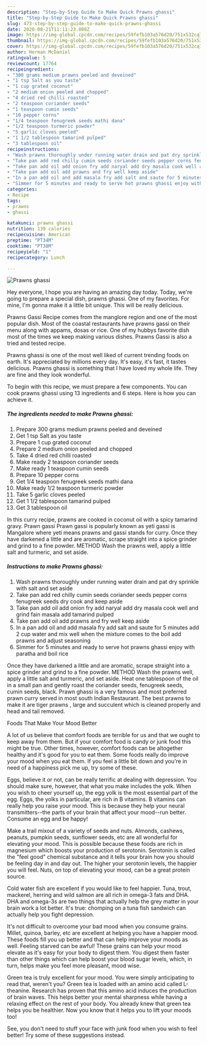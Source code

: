 ```yaml
---
description: "Step-by-Step Guide to Make Quick Prawns ghassi"
title: "Step-by-Step Guide to Make Quick Prawns ghassi"
slug: 473-step-by-step-guide-to-make-quick-prawns-ghassi
date: 2020-08-21T11:11:23.808Z
image: https://img-global.cpcdn.com/recipes/59fefb103a576d20/751x532cq70/prawns-ghassi-recipe-main-photo.jpg
thumbnail: https://img-global.cpcdn.com/recipes/59fefb103a576d20/751x532cq70/prawns-ghassi-recipe-main-photo.jpg
cover: https://img-global.cpcdn.com/recipes/59fefb103a576d20/751x532cq70/prawns-ghassi-recipe-main-photo.jpg
author: Herman McDaniel
ratingvalue: 5
reviewcount: 17764
recipeingredient:
- "300 grams medium prawns peeled and deveined"
- "1 tsp Salt as you taste"
- "1 cup grated coconut"
- "2 medium onion peeled and chopped"
- "4 dried red chilli roasted"
- "2 teaspoon coriander seeds"
- "1 teaspoon cumin seeds"
- "10 pepper corns"
- "1/4 teaspoon fenugreek seeds mathi dana"
- "1/2 teaspoon turmeric powder"
- "5 garlic cloves peeled"
- "1 1/2 tablespoon tamarind pulped"
- "3 tablespoon oil"
recipeinstructions:
- "Wash prawns thoroughly under running water drain and pat dry sprinkle with salt and set aside"
- "Take pan add red chilly cumin seeds coriander seeds pepper corns fenugreek seeds dry cook and keep aside"
- "Take pan add oil add onion fry add naryal add dry masala cook well and grind fain masala add tamarind pulped"
- "Take pan add oil add prawns and fry well keep aside"
- "In a pan add oil and add masala fry add salt and saute for 5 minutes add 2 cup water and mix well when the mixture comes to the boil add prawns and adjust seasoning"
- "Simmer for 5 minutes and ready to serve hot prawns ghassi enjoy with paratha and boil rice"
categories:
- Recipe
tags:
- prawns
- ghassi

katakunci: prawns ghassi 
nutrition: 139 calories
recipecuisine: American
preptime: "PT34M"
cooktime: "PT38M"
recipeyield: "1"
recipecategory: Lunch

---
```



![Prawns ghassi](https://img-global.cpcdn.com/recipes/59fefb103a576d20/751x532cq70/prawns-ghassi-recipe-main-photo.jpg)

Hey everyone, I hope you are having an amazing day today. Today, we're going to prepare a special dish, prawns ghassi. One of my favorites. For mine, I'm gonna make it a little bit unique. This will be really delicious.

Prawns Gassi Recipe comes from the manglore region and one of the most popular dish. Most of the coastal restaurants have prawns gassi on their menu along with appams, dosas or rice. One of my hubbys favorite dish most of the times we keep making various dishes. Prawns Gassi is also a tried and tested recipe.

Prawns ghassi is one of the most well liked of current trending foods on earth. It's appreciated by millions every day. It's easy, it's fast, it tastes delicious. Prawns ghassi is something that I have loved my whole life. They are fine and they look wonderful.


To begin with this recipe, we must prepare a few components. You can cook prawns ghassi using 13 ingredients and 6 steps. Here is how you can achieve it.

<!--inarticleads1-->

##### The ingredients needed to make Prawns ghassi:

1. Prepare 300 grams medium prawns peeled and deveined
1. Get 1 tsp Salt as you taste
1. Prepare 1 cup grated coconut
1. Prepare 2 medium onion peeled and chopped
1. Take 4 dried red chilli roasted
1. Make ready 2 teaspoon coriander seeds
1. Make ready 1 teaspoon cumin seeds
1. Prepare 10 pepper corns
1. Get 1/4 teaspoon fenugreek seeds mathi dana
1. Make ready 1/2 teaspoon turmeric powder
1. Take 5 garlic cloves peeled
1. Get 1 1/2 tablespoon tamarind pulped
1. Get 3 tablespoon oil


In this curry recipe, prawns are cooked in coconut oil with a spicy tamarind gravy. Prawn gassi Prawn gassi is popularly known as yeti gassi is Mangalore where yeti means prawns and gassi stands for curry. Once they have darkened a little and are aromatic, scrape straight into a spice grinder and grind to a fine powder. METHOD Wash the prawns well, apply a little salt and turmeric, and set aside. 

<!--inarticleads2-->

##### Instructions to make Prawns ghassi:

1. Wash prawns thoroughly under running water drain and pat dry sprinkle with salt and set aside
1. Take pan add red chilly cumin seeds coriander seeds pepper corns fenugreek seeds dry cook and keep aside
1. Take pan add oil add onion fry add naryal add dry masala cook well and grind fain masala add tamarind pulped
1. Take pan add oil add prawns and fry well keep aside
1. In a pan add oil and add masala fry add salt and saute for 5 minutes add 2 cup water and mix well when the mixture comes to the boil add prawns and adjust seasoning
1. Simmer for 5 minutes and ready to serve hot prawns ghassi enjoy with paratha and boil rice


Once they have darkened a little and are aromatic, scrape straight into a spice grinder and grind to a fine powder. METHOD Wash the prawns well, apply a little salt and turmeric, and set aside. Heat one tablespoon of the oil in a small pan and gently roast the coriander seeds, fenugreek seeds, cumin seeds, black. Prawn ghassi is a very famous and most preferred prawn curry served in most south Indian Restaurant. The best prawns to make it are tiger prawns , large and succulent which is cleaned properly and head and tail removed. 

Foods That Make Your Mood Better


A lot of us believe that comfort foods are terrible for us and that we ought to keep away from them. But if your comfort food is candy or junk food this might be true. Other times, however, comfort foods can be altogether healthy and it's good for you to eat them. Some foods really do improve your mood when you eat them. If you feel a little bit down and you're in need of a happiness pick me up, try some of these.

Eggs, believe it or not, can be really terrific at dealing with depression. You should make sure, however, that what you make includes the yolk. When you wish to cheer yourself up, the egg yolk is the most essential part of the egg. Eggs, the yolks in particular, are rich in B vitamins. B vitamins can really help you raise your mood. This is because they help your neural transmitters--the parts of your brain that affect your mood--run better. Consume an egg and be happy!

Make a trail mixout of a variety of seeds and nuts. Almonds, cashews, peanuts, pumpkin seeds, sunflower seeds, etc are all wonderful for elevating your mood. This is possible because these foods are rich in magnesium which boosts your production of serotonin. Serotonin is called the "feel good" chemical substance and it tells your brain how you should be feeling day in and day out. The higher your serotonin levels, the happier you will feel. Nuts, on top of elevating your mood, can be a great protein source.

Cold water fish are excellent if you would like to feel happier. Tuna, trout, mackerel, herring and wild salmon are all rich in omega-3 fats and DHA. DHA and omega-3s are two things that actually help the grey matter in your brain work a lot better. It's true: chomping on a tuna fish sandwich can actually help you fight depression. 

It's not difficult to overcome your bad mood when you consume grains. Millet, quinoa, barley, etc are excellent at helping you have a happier mood. These foods fill you up better and that can help improve your moods as well. Feeling starved can be awful! These grains can help your mood elevate as it's easy for your body to digest them. You digest them faster than other things which can help boost your blood sugar levels, which, in turn, helps make you feel more pleasant, mood wise.

Green tea is truly excellent for your mood. You were simply anticipating to read that, weren't you? Green tea is loaded with an amino acid called L-theanine. Research has proven that this amino acid induces the production of brain waves. This helps better your mental sharpness while having a relaxing effect on the rest of your body. You already knew that green tea helps you be healthier. Now you know that it helps you to lift your moods too!

See, you don't need to stuff your face with junk food when you wish to feel better! Try  some  of  these  suggestions  instead.

